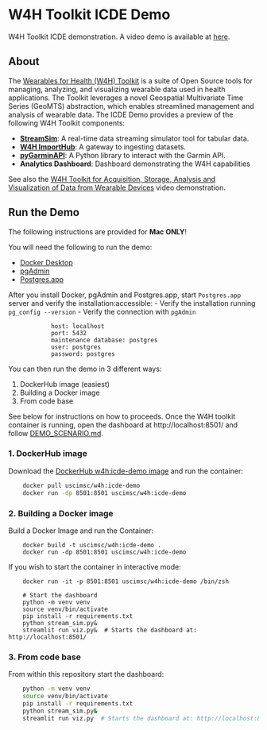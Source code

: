 # W4H Toolkit ICDE Demo

W4H Toolkit ICDE demonstration. A video demo is available at [here](https://youtu.be/67a8kuMjSAU).

## About

The [Wearables for Health (W4H) Toolkit](https://infolab.usc.edu/projects/W4H/) is a suite of Open Source tools for managing, analyzing, and visualizing wearable data used in health applications. The Toolkit leverages a novel Geospatial Multivariate Time Series (GeoMTS) abstraction, which enables streamlined management and analysis of wearable data. The ICDE Demo provides a preview of the following W4H Toolkit components:

- **[StreamSim](https://github.com/USC-InfoLab/StreamSim)**: A real-time data streaming simulator tool for tabular data.
- **[W4H ImportHub](https://github.com/USC-InfoLab/W4H-ImportHub)**: A gateway to ingesting datasets.
- **[pyGarminAPI](https://github.com/USC-InfoLab/pyGarminAPI)**: A Python library to interact with the Garmin API.
- **Analytics Dashboard**: Dashboard demonstrating the W4H capabilities

See also the [W4H Toolkit for Acquisition, Storage, Analysis and Visualization of Data from Wearable Devices](https://youtu.be/67a8kuMjSAU) video demonstration.

## Run the Demo

The following instructions are provided for **Mac ONLY**!

You will need the following to run the demo:

- [Docker Desktop](https://www.docker.com/products/docker-desktop/)
- [pgAdmin](https://www.pgadmin.org/)
- [Postgres.app](https://postgresapp.com/downloads.html)

After you install Docker, pgAdmin and Postgres.app, start `Postgres.app` server and verify the installation:accessible:
    - Verify the installation running `pg_config --version`
    - Verify the connection with `pgAdmin`

```plaintext
            host: localhost
            port: 5432
            maintenance database: postgres
            user: postgres
            password: postgres
```

You can then run the demo in 3 different ways:

1. DockerHub image (easiest)
2. Building a Docker image
3. From code base

See below for instructions on how to proceeds. Once the W4H toolkit container is running, open the dashboard at http://localhost:8501/ and follow [DEMO_SCENARIO.md](DEMO_SCENARIO.md).

### 1. DockerHub image

Download the [DockerHub w4h:icde-demo image](https://hub.docker.com/r/uscimsc/w4h) and run the container:

```bash
    docker pull uscimsc/w4h:icde-demo
    docker run -dp 8501:8501 uscimsc/w4h:icde-demo
```

### 2. Building a Docker image

Build a Docker Image and run the Container:

```shell
    docker build -t uscimsc/w4h:icde-demo .
    docker run -dp 8501:8501 uscimsc/w4h:icde-demo
```

If you wish to start the container in interactive mode:

```shell
    docker run -it -p 8501:8501 uscimsc/w4h:icde-demo /bin/zsh

    # Start the dashboard
    python -m venv venv
    source venv/bin/activate
    pip install -r requirements.txt
    python stream_sim.py&  
    streamlit run viz.py&  # Starts the dashboard at: http://localhost:8501/
```

### 3. From code base

From within this repository start the dashboard:

```bash
    python -m venv venv
    source venv/bin/activate
    pip install -r requirements.txt
    python stream_sim.py&  
    streamlit run viz.py  # Starts the dashboard at: http://localhost:8501/
```
